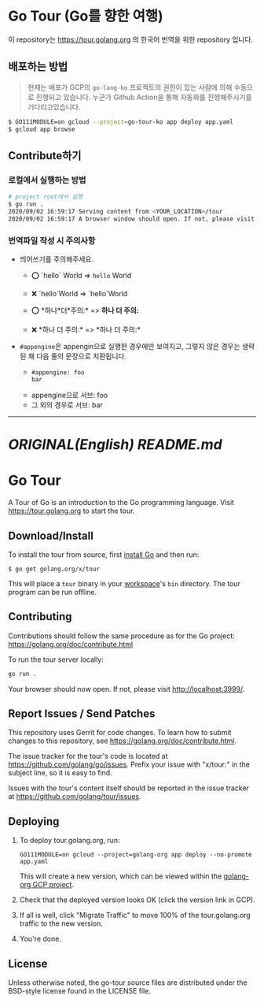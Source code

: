 # Go Tour (Go를 향한 여행)

이 repository는 https://tour.golang.org 의 한국어 번역을 위한 repository 입니다.



## 배포하는 방법

> 현재는 배포가 GCP의 `go-lang-ko` 프로젝트의 권한이 있는 사람에 의해 수동으로 진행되고 있습니다.
> 누군가 Github Action을 통해 자동화를 진행해주시기를 기다리고있습니다.

<!-- `app.yaml`속의 `service`를 수정해주십시오. --> 

```bash
$ GO111MODULE=on gcloud --project=go-tour-ko app deploy app.yaml
$ gcloud app browse
```



## Contribute하기

### 로컬에서 실행하는 방법

```bash
# project root에서 실행
$ go run .
2020/09/02 16:59:17 Serving content from <YOUR_LOCATION>/tour
2020/09/02 16:59:17 A browser window should open. If not, please visit http://127.0.0.1:3999
```

### 번역파일 작성 시 주의사항

* 띄어쓰기를 주의해주세요.
  * ⭕ \`hello\` World => `hello` World
  * ❌ \`hello\`World => \`hello\`World
  
  * ⭕ \*하나\*더\*주의:\* => **하나 더 주의:**
  * ❌ \*하나 더 주의:\* => \*하나 더 주의:\*
  
* `#appengine`은 appengin으로 실행한 경우에만 보여지고, 그렇지 않은 경우는 생략된 채 다음 줄의 문장으로 치환됩니다.
  * ```
    #appengine: foo
    bar
    ```
  * appengine으로 서브: foo
  * 그 외의 경우로 서브: bar

---

# _ORIGINAL(English) README.md_

# Go Tour

A Tour of Go is an introduction to the Go programming language. Visit
https://tour.golang.org to start the tour.

## Download/Install

To install the tour from source, first
[install Go](https://golang.org/doc/install) and then run:

	$ go get golang.org/x/tour

This will place a `tour` binary in your
[workspace](https://golang.org/doc/code.html#Workspaces)'s `bin` directory.
The tour program can be run offline.

## Contributing

Contributions should follow the same procedure as for the Go project:
https://golang.org/doc/contribute.html

To run the tour server locally:

```sh
go run .
```

Your browser should now open. If not, please visit [http://localhost:3999/](http://localhost:3999).


## Report Issues / Send Patches

This repository uses Gerrit for code changes. To learn how to submit changes to
this repository, see https://golang.org/doc/contribute.html.

The issue tracker for the tour's code is located at https://github.com/golang/go/issues.
Prefix your issue with "x/tour:" in the subject line, so it is easy to find.

Issues with the tour's content itself should be reported in the issue tracker 
at https://github.com/golang/tour/issues.

## Deploying

1.	To deploy tour.golang.org, run:

	```
	GO111MODULE=on gcloud --project=golang-org app deploy --no-promote app.yaml
	```

	This will create a new version, which can be viewed within the
	[golang-org GCP project](https://console.cloud.google.com/appengine/versions?project=golang-org&serviceId=tour).

2.	Check that the deployed version looks OK (click the version link in GCP).

3.	If all is well, click "Migrate Traffic" to move 100% of the tour.golang.org
	traffic to the new version.

4.	You're done.

## License

Unless otherwise noted, the go-tour source files are distributed
under the BSD-style license found in the LICENSE file.
